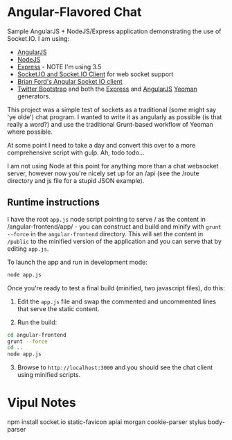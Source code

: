 # Angular-Flavored Chat

Sample AngularJS + NodeJS/Express application demonstrating the use of
Socket.IO.  I am using:

* [AngularJS](http://angularjs.org)
* [NodeJS](http://nodejs.org)
* [Express](http://expressjs.com) - NOTE I'm using 3.5
* [Socket.IO and Socket.IO Client](http://socket.io) for web socket
  support
* [Brian Ford's Angular Socket IO
  client](https://github.com/btford/angular-socket-io)
* [Twitter Bootstrap](http://getbootstrap.com) and both the
  [Express](https://www.npmjs.org/package/generator-express) and
  [AngularJS](https://www.npmjs.org/package/generator-angular) [Yeoman](http://yeoman.io) generators.

This project was a simple test of sockets as a traditional (some might
say 'ye olde') chat program. I wanted to write it as angularly as
possible (is that really a word?) and use the traditional Grunt-based
workflow of Yeoman where possible.

At some point I need to take a day and convert this over to a more
comprehensive script with gulp.  Ah, todo todo...

I am not using Node at this point for anything more than a chat
websocket server, however now you're nicely set up for an /api (see the
/route directory and js file for a stupid JSON example).

## Runtime instructions

I have the root `app.js` node script pointing to serve / as the content
in /angular-frontend/app/ - you can construct and build and minify with
`grunt --force` in the `angular-frontend` directory. This will set the
content in `/public` to the minified version of the application and you
can serve that by editing `app.js`.

To launch the app and run in development mode:

```bash
node app.js
```

Once you're ready to test a final build (minified, two javascript files), do this:

1.  Edit the `app.js` file and swap the commented and uncommented lines that
serve the static content.


2.  Run the build:

```bash
cd angular-frontend
grunt --force
cd ..
node app.js
```

3. Browse to `http://localhost:3000` and you should see the chat
client using minified scripts.




# Vipul Notes

npm install socket.io static-favicon apiai morgan cookie-parser stylus body-parser
